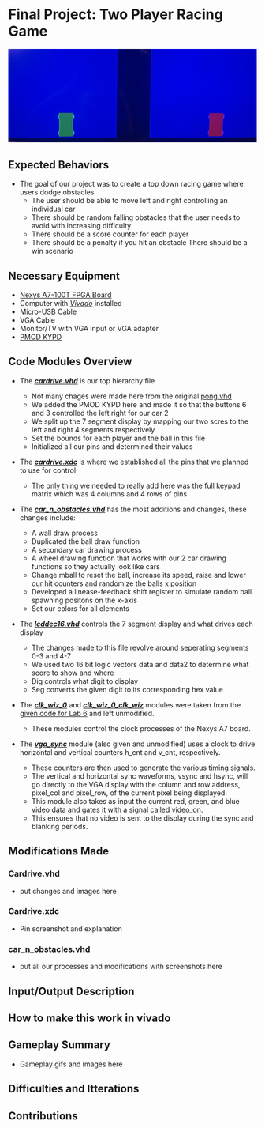 # Final Project: Two Player Racing Game

![Final product](Pictures/IMG_1161.jpeg)

## Expected Behaviors

* The goal of our project was to create a top down racing game where users dodge obstacles
  * The user should be able to move left and right controlling an individual car
  * There should be random falling obstacles that the user needs to avoid with increasing difficulty
  * There should be a score counter for each player
  * There should be a penalty if you hit an obstacle There should be a win scenario
 
## Necessary Equipment

* [Nexys A7-100T FPGA Board](https://digilent.com/shop/nexys-a7-fpga-trainer-board-recommended-for-ece-curriculum/)
* Computer with *[Vivado](https://www.xilinx.com/products/design-tools/vivado.html)* installed
* Micro-USB Cable
* VGA Cable
* Monitor/TV with VGA input or VGA adapter
* [PMOD KYPD](https://digilent.com/shop/pmod-kypd-16-button-keypad/)

## Code Modules Overview

* The **_[cardrive.vhd](CarGame/cardrive.vhd)_** is our top hierarchy file
  * Not many chages were made here from the original [pong.vhd](https://github.com/byett/dsd/tree/CPE487-Spring2025/Nexys-A7/Lab-6/pong.vhd)
  * We added the PMOD KYPD here and made it so that the buttons 6 and 3 controlled the left right for our car 2
  * We split up the 7 segment display by mapping our two scres to the left and right 4 segments respectively
  * Set the bounds for each player and the ball in this file
  * Initialized all our pins and determined their values
 
* The **_[cardrive.xdc](CarGame/cardrive.xdc)_** is where we established all the pins that we planned to use for control
  * The only thing we needed to really add here was the full keypad matrix which was 4 columns and 4 rows of pins 

* The **_[car_n_obstacles.vhd](CarGame/car_n_obstacles)_** has the most additions and changes, these changes include:
  * A wall draw process
  * Duplicated the ball draw function
  * A secondary car drawing process
  * A wheel drawing function that works with our 2 car drawing functions so they actually look like cars
  * Change mball to reset the ball, increase its speed, raise and lower our hit counters and randomize the balls x position
  * Developed a linease-feedback shift register to simulate random ball spawning positons on the x-axis
  * Set our colors for all elements

* The **_[leddec16.vhd](CarGame/leddec16.vhd)_** controls the 7 segment display and what drives each display
  * The changes made to this file revolve around seperating segments 0-3 and 4-7
  * We used two 16 bit logic vectors data and data2 to determine what score to show and where
  * Dig controls what digit to display
  * Seg converts the given digit to its corresponding hex value 

* The **_[clk_wiz_0](CarGame/clk_wiz_0.vhd)_** and **_[clk_wiz_0_clk_wiz](CarGame/clk_wiz_0_clk_wiz.vhd)_** modules were taken from the [given code for Lab 6](https://github.com/byett/dsd/tree/CPE487-Spring2025/Nexys-A7/Lab-6) and left unmodified.
  * These modules control the clock processes of the Nexys A7 board.
 
* The **_[vga_sync](CarGame/vga_sync.vhd)_** module (also given and unmodified) uses a clock to drive horizontal and vertical counters h_cnt and v_cnt, respectively.
  * These counters are then used to generate the various timing signals.
  * The vertical and horizontal sync waveforms, vsync and hsync, will go directly to the VGA display with the column and row address, pixel_col and pixel_row, of the current pixel being displayed.
  * This module also takes as input the current red, green, and blue video data and gates it with a signal called video_on.
  * This ensures that no video is sent to the display during the sync and blanking periods.

## Modifications Made

### Cardrive.vhd

* put changes and images here

### Cardrive.xdc

* Pin screenshot and explanation

### car_n_obstacles.vhd

* put all our processes and modifications with screenshots here

## Input/Output Description

## How to make this work in vivado

## Gameplay Summary

* Gameplay gifs and images here

## Difficulties and Itterations

## Contributions



